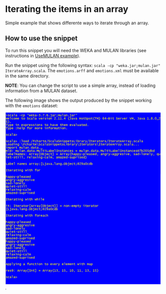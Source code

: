 Iterating the items in an array
==============================
Simple example that shows differente ways to iterate through an array.

How to use the snippet
----------------------
To run this snippet you will need the WEKA and MULAN libraries (see instructions in [UseMULAN example](https://github.com/fcharte/ScalaSnippetsLibrary/blob/master/UseJavaLibraries/UseMulan.md)).

Run the snippet using the following syntax: `scala -cp "weka.jar;mulan.jar" IterateArray.scala`. The `emotions.arff` and `emotions.xml` must be available in the same directory. 

**NOTE**: You can change the script to use a simple array, instead of loading information from a MULAN dataset.

The following image shows the output produced by the snippet working with the `emotions` dataset:

![Output from the script](IterateArrayoutput.png).
